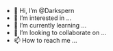 - 👋 Hi, I’m @Darkspern
- 👀 I’m interested in ...
- 🌱 I’m currently learning ...
- 💞️ I’m looking to collaborate on ...
- 📫 How to reach me ...

<!---
Darkspern/Darkspern is a ✨ special ✨ repository because its `README.md` (this file) appears on your GitHub profile.
You can click the Preview link to take a look at your changes.
--->
